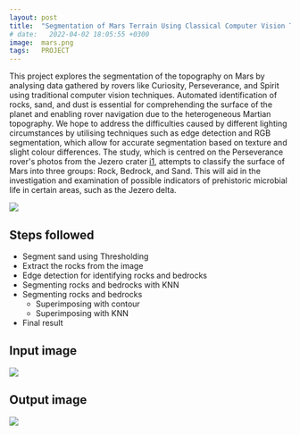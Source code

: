 ```yaml
---
layout: post
title:  "Segmentation of Mars Terrain Using Classical Computer Vision Techniques"
# date:   2022-04-02 18:05:55 +0300
image:  mars.png
tags:   PROJECT
---
```




This project explores the segmentation of the topography on Mars by analysing data gathered by rovers like Curiosity, Perseverance, and Spirit using traditional computer vision techniques. Automated identification of rocks, sand, and dust is essential for comprehending the surface of the planet and enabling rover navigation due to the heterogeneous Martian topography. We hope to address the difficulties caused by different lighting circumstances by utilising techniques such as edge detection and RGB segmentation, which allow for accurate segmentation based on texture and slight colour differences. The study, which is centred on the Perseverance rover's photos from the Jezero crater [i1], attempts to classify the surface of Mars into three groups: Rock, Bedrock, and Sand. This will aid in the investigation and examination of possible indicators of prehistoric microbial life in certain areas, such as the Jezero delta.

<img src="https://raw.githubusercontent.com/ananyaverma2/mars_terrain_segmentation/main/images/panorama.png">

[i1]: https://mars.nasa.gov/resources/26978/detailed-panorama-of-mars-jezero-crater-delta/

## Steps followed

-  Segment sand using Thresholding
-  Extract the rocks from the image
-  Edge detection for identifying rocks and bedrocks
-  Segmenting rocks and bedrocks with KNN
- Segmenting rocks and bedrocks
  - Superimposing with contour
  - Superimposing with KNN
-  Final result

## Input image


<img src="https://raw.githubusercontent.com/ananyaverma2/mars_terrain_segmentation/main/images/cv_test_images_1.png">

## Output image

<img src="https://raw.githubusercontent.com/ananyaverma2/mars_terrain_segmentation/main/final_results/image1/final_Seg_all_3_classes_denoise.jpg">

